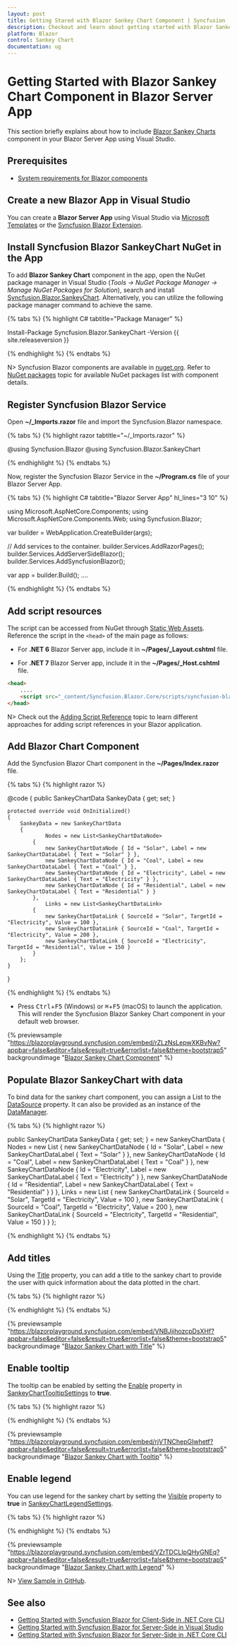 ```yaml
---
layout: post
title: Getting Stared with Blazor Sankey Chart Component | Syncfusion
description: Checkout and learn about getting started with Blazor Sankey Chart component in Blazor Server App using Visual Studio and more.
platform: Blazor
control: Sankey Chart
documentation: ug
---
```


<!-- markdownlint-disable MD040 -->

# Getting Started with Blazor Sankey Chart Component in Blazor Server App

This section briefly explains about how to include [Blazor Sankey Charts](https://www.syncfusion.com/blazor-components/blazor-charts) component in your Blazor Server App using Visual Studio.

## Prerequisites

* [System requirements for Blazor components](https://blazor.syncfusion.com/documentation/system-requirements)

## Create a new Blazor App in Visual Studio

You can create a **Blazor Server App** using Visual Studio via [Microsoft Templates](https://learn.microsoft.com/en-us/aspnet/core/blazor/tooling?view=aspnetcore-7.0) or the [Syncfusion Blazor Extension](https://blazor.syncfusion.com/documentation/visual-studio-integration/template-studio).

## Install Syncfusion Blazor SankeyChart NuGet in the App

To add **Blazor Sankey Chart** component in the app, open the NuGet package manager in Visual Studio (*Tools → NuGet Package Manager → Manage NuGet Packages for Solution*), search and install [Syncfusion.Blazor.SankeyChart](https://www.nuget.org/packages/Syncfusion.Blazor.SankeyChart). Alternatively, you can utilize the following package manager command to achieve the same.

{% tabs %}
{% highlight C# tabtitle="Package Manager" %}

Install-Package Syncfusion.Blazor.SankeyChart -Version {{ site.releaseversion }}

{% endhighlight %}
{% endtabs %}

N> Syncfusion Blazor components are available in [nuget.org](https://www.nuget.org/packages?q=syncfusion.blazor). Refer to [NuGet packages](https://blazor.syncfusion.com/documentation/nuget-packages) topic for available NuGet packages list with component details.

## Register Syncfusion Blazor Service

Open **~/_Imports.razor** file and import the Syncfusion.Blazor namespace.

{% tabs %}
{% highlight razor tabtitle="~/_Imports.razor" %}

@using Syncfusion.Blazor
@using Syncfusion.Blazor.SankeyChart

{% endhighlight %}
{% endtabs %}

Now, register the Syncfusion Blazor Service in the **~/Program.cs** file of your Blazor Server App.

{% tabs %}
{% highlight C# tabtitle="Blazor Server App" hl_lines="3 10" %}

using Microsoft.AspNetCore.Components;
using Microsoft.AspNetCore.Components.Web;
using Syncfusion.Blazor;

var builder = WebApplication.CreateBuilder(args);

// Add services to the container.
builder.Services.AddRazorPages();
builder.Services.AddServerSideBlazor();
builder.Services.AddSyncfusionBlazor();

var app = builder.Build();
....

{% endhighlight %}
{% endtabs %}

## Add script resources

The script can be accessed from NuGet through [Static Web Assets](https://blazor.syncfusion.com/documentation/appearance/themes#static-web-assets). Reference the script in the `<head>` of the main page as follows:

* For **.NET 6** Blazor Server app, include it in **~/Pages/_Layout.cshtml** file.

* For **.NET 7** Blazor Server app, include it in the **~/Pages/_Host.cshtml** file.

```html
<head>
    ....
    <script src="_content/Syncfusion.Blazor.Core/scripts/syncfusion-blazor.min.js" type="text/javascript"></script>
</head>
```
N> Check out the [Adding Script Reference](https://blazor.syncfusion.com/documentation/common/adding-script-references) topic to learn different approaches for adding script references in your Blazor application.

## Add Blazor Chart Component

Add the Syncfusion Blazor Chart component in the **~/Pages/Index.razor** file.

{% tabs %}
{% highlight razor %}

<SfSankeyChart DataSource="@SankeyData">
</SfSankeyChart>
@code {
    public SankeyChartData SankeyData { get; set; }

    protected override void OnInitialized()
    {
        SankeyData = new SankeyChartData
        {
                Nodes = new List<SankeyChartDataNode>
            {
                new SankeyChartDataNode { Id = "Solar", Label = new SankeyChartDataLabel { Text = "Solar" } },
                new SankeyChartDataNode { Id = "Coal", Label = new SankeyChartDataLabel { Text = "Coal" } },
                new SankeyChartDataNode { Id = "Electricity", Label = new SankeyChartDataLabel { Text = "Electricity" } },
                new SankeyChartDataNode { Id = "Residential", Label = new SankeyChartDataLabel { Text = "Residential" } }
            },
                Links = new List<SankeyChartDataLink>
            {
                new SankeyChartDataLink { SourceId = "Solar", TargetId = "Electricity", Value = 100 },
                new SankeyChartDataLink { SourceId = "Coal", TargetId = "Electricity", Value = 200 },
                new SankeyChartDataLink { SourceId = "Electricity", TargetId = "Residential", Value = 150 }
            }
        };
    }
}

{% endhighlight %}
{% endtabs %}

* Press <kbd>Ctrl</kbd>+<kbd>F5</kbd> (Windows) or <kbd>⌘</kbd>+<kbd>F5</kbd> (macOS) to launch the application. This will render the Syncfusion Blazor Sankey Chart component in your default web browser.

{% previewsample "https://blazorplayground.syncfusion.com/embed/rZLzNsLepwXKBvNw?appbar=false&editor=false&result=true&errorlist=false&theme=bootstrap5" backgroundimage "[Blazor Sankey Chart Component](images/getting-started/blazor-sankey-chart.png)" %}

## Populate Blazor SankeyChart with data

To bind data for the sankey chart component, you can assign a List to the [DataSource](https://help.syncfusion.com/cr/blazor/Syncfusion.Blazor.Charts.ChartSeries.html#Syncfusion_Blazor_Charts_ChartSeries_DataSource) property. It can also be provided as an instance of the [DataManager](https://help.syncfusion.com/cr/blazor/Syncfusion.Blazor.DataManager.html).

{% tabs %}
{% highlight razor %}

public SankeyChartData SankeyData { get; set; } = new SankeyChartData
    {
        Nodes = new List<SankeyChartDataNode>
        {
            new SankeyChartDataNode { Id = "Solar", Label = new SankeyChartDataLabel { Text = "Solar" } },
            new SankeyChartDataNode { Id = "Coal", Label = new SankeyChartDataLabel { Text = "Coal" } },
            new SankeyChartDataNode { Id = "Electricity", Label = new SankeyChartDataLabel { Text = "Electricity" } },
            new SankeyChartDataNode { Id = "Residential", Label = new SankeyChartDataLabel { Text = "Residential" } }
        },
        Links = new List<SankeyChartDataLink>
        {
            new SankeyChartDataLink { SourceId = "Solar", TargetId = "Electricity", Value = 100 },
            new SankeyChartDataLink { SourceId = "Coal", TargetId = "Electricity", Value = 200 },
            new SankeyChartDataLink { SourceId = "Electricity", TargetId = "Residential", Value = 150 }
        }
    };

{% endhighlight %}
{% endtabs %}

## Add titles

Using the [Title](https://help.syncfusion.com/cr/blazor/Syncfusion.Blazor.Charts.SfChart.html#Syncfusion_Blazor_Charts_SfChart_Title) property, you can add a title to the sankey chart to provide the user with quick information about the data plotted in the chart.

{% tabs %}
{% highlight razor %}

<SfSankeyChart Title="Energy Flow Diagram" DataSource="@SankeyData">
</SfSankeyChart>

{% endhighlight %}
{% endtabs %}

{% previewsample "https://blazorplayground.syncfusion.com/embed/VNBJjihozcpDsXHf?appbar=false&editor=false&result=true&errorlist=false&theme=bootstrap5" backgroundimage "[Blazor Sankey Chart with Title](images/getting-started/blazor-sankey-chart-title.png)" %}

## Enable tooltip

The tooltip can be enabled by setting the [Enable](https://help.syncfusion.com/cr/blazor/Syncfusion.Blazor.Charts.ChartTooltipSettings.html#Syncfusion_Blazor_Charts_ChartTooltipSettings_Enable) property in [SankeyChartTooltipSettings](https://help.syncfusion.com/cr/blazor/Syncfusion.Blazor.Charts.ChartTooltipSettings.html) to **true**.

{% tabs %}
{% highlight razor %}

<SfSankeyChart DataSource="@SankeyData">
    <SankeyChartTooltipSettings Enable="true"></SankeyChartTooltipSettings>
</SfSankeyChart>

{% endhighlight %}
{% endtabs %}

{% previewsample "https://blazorplayground.syncfusion.com/embed/rjVTNChepGIwhetf?appbar=false&editor=false&result=true&errorlist=false&theme=bootstrap5" backgroundimage "[Blazor Sankey Chart with Tooltip](images/getting-started/blazor-sankey-chart-tooltip.png)" %}

## Enable legend

You can use legend for the sankey chart by setting the [Visible](https://help.syncfusion.com/cr/blazor/Syncfusion.Blazor.Charts.ChartLegendSettings.html#Syncfusion_Blazor_Charts_ChartLegendSettings_Visible) property to **true** in [SankeyChartLegendSettings](https://help.syncfusion.com/cr/blazor/Syncfusion.Blazor.Charts.ChartLegendSettings.html). 

{% tabs %}
{% highlight razor %}

<SfSankeyChart DataSource="@SankeyData">
    <SankeyChartLegendSettings Visible="true"></SankeyChartLegendSettings>
</SfSankeyChart>

{% endhighlight %}
{% endtabs %}

{% previewsample "https://blazorplayground.syncfusion.com/embed/VZrTDCLIpQHyGNEq?appbar=false&editor=false&result=true&errorlist=false&theme=bootstrap5" backgroundimage "[Blazor Sankey Chart with Legend](images/getting-started/blazor-sankey-chart-legend.png)" %}

N> [View Sample in GitHub](https://github.com/SyncfusionExamples/Blazor-Getting-Started-Examples/tree/main/Chart).

## See also

* [Getting Started with Syncfusion Blazor for Client-Side in .NET Core CLI](https://blazor.syncfusion.com/documentation/getting-started/blazor-webassembly-dotnet-cli)
* [Getting Started with Syncfusion Blazor for Server-Side in Visual Studio](https://blazor.syncfusion.com/documentation/getting-started/blazor-server-side-visual-studio)
* [Getting Started with Syncfusion Blazor for Server-Side in .NET Core CLI](https://blazor.syncfusion.com/documentation/getting-started/blazor-server-side-dotnet-cli)
